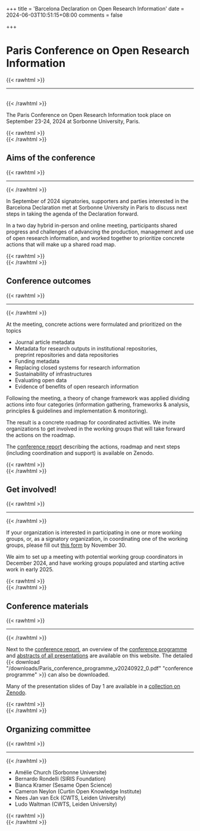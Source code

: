 +++
title = 'Barcelona Declaration on Open Research Information'
date = 2024-06-03T10:51:15+08:00
comments = false

+++

# Paris Conference on Open Research Information
{{< rawhtml >}}
<hr class="small">
</br>
{{< /rawhtml >}}

The Paris Conference on Open Research Information took place on September 23-24, 2024 at Sorbonne University, Paris. 


{{< rawhtml >}}
</br>
{{< /rawhtml >}}
## Aims of the conference
{{< rawhtml >}}
<hr class="small">
{{< /rawhtml >}}

In September of 2024 signatories, supporters and parties interested in the Barcelona Declaration met at Sorbonne University in Paris to discuss next steps in taking the agenda of the Declaration forward. 

In a two day hybrid in-person and online meeting, participants shared progress and challenges of advancing the production, management and use of open research information, and worked together to prioritize concrete actions that will make up a shared road map.


{{< rawhtml >}}
</br>
{{< /rawhtml >}}
## Conference outcomes
{{< rawhtml >}}
<hr class="small">
{{< /rawhtml >}}

At the meeting, concrete actions were formulated and prioritized on the topics
* Journal article metadata
* Metadata for research outputs in institutional repositories,   
preprint repositories and data repositories
* Funding metadata
* Replacing closed systems for research information
* Sustainability of infrastructures
* Evaluating open data
* Evidence of benefits of open research information


Following the meeting, a theory of change framework was applied dividing actions into four categories (information gathering, frameworks & analysis, principles & guidelines and implementation & monitoring). 

The result is a concrete roadmap for coordinated activities. We invite organizations to get involved in the working groups that will take forward the actions on the roadmap.

The [conference report](https://doi.org/10.5281/zenodo.14054244) describing the actions, roadmap and next steps (including coordination and support) is available on Zenodo. 

{{< rawhtml >}}
</br>
{{< /rawhtml >}}
## Get involved! 
{{< rawhtml >}}
<hr class="small">
{{< /rawhtml >}}

If your organization is interested in participating in one or more working groups, or, as a signatory organization, in coordinating one of the working groups, please fill out [this form](https://tinyurl.com/Barcelona-Declaration-WGs) by November 30. 

We aim to set up a meeting with potential working group coordinators in December 2024, and have working groups populated and starting active work in early 2025.

{{< rawhtml >}}
</br>
{{< /rawhtml >}}
## Conference materials
{{< rawhtml >}}
<hr class="small">
{{< /rawhtml >}}


Next to the [conference report](https://doi.org/10.5281/zenodo.14054244), an overview of the [conference programme](/conference_2024_paris_programme) and [abstracts of all presentations](/conference_2024_paris_abstracts) are available on this website. The detailed {{< download "/downloads/Paris_conference_programme_v20240922_0.pdf" "conference programme" >}} can also be downloaded. 

Many of the presentation slides of Day 1 are available in a [collection on Zenodo](https://zenodo.org/communities/paris_conference_ori_2024).





{{< rawhtml >}}
</br>
{{< /rawhtml >}}
## Organizing committee
{{< rawhtml >}}
<hr class="small">
{{< /rawhtml >}}

* Amélie Church (Sorbonne Universite)
* Bernardo Rondelli (SIRIS Foundation)
* Bianca Kramer (Sesame Open Science)
* Cameron Neylon (Curtin Open Knowledge Institute)
* Nees Jan van Eck (CWTS, Leiden University)
* Ludo Waltman (CWTS, Leiden University)

{{< rawhtml >}}
</br>
{{< /rawhtml >}}
